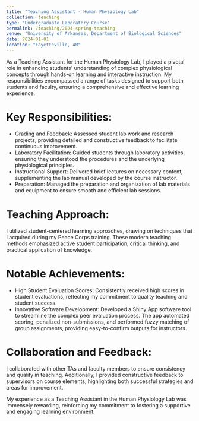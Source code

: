 ```yaml
---
title: "Teaching Assistant - Human Physiology Lab"
collection: teaching
type: "Undergraduate Laboratory Course"
permalink: /teaching/2024-spring-teaching
venue: "University of Arkansas, Department of Biological Sciences"
date: 2024-01-01
location: "Fayetteville, AR"
---
```



As a Teaching Assistant for the Human Physiology Lab, I played a pivotal role in enhancing students' understanding of complex physiological concepts through hands-on learning and interactive instruction.
My responsibilities encompassed a range of tasks designed to support both students and faculty, ensuring a comprehensive and effective learning experience.

Key Responsibilities:
======

- Grading and Feedback: Assessed student lab work and research projects, providing detailed and constructive feedback to facilitate continuous improvement.
- Laboratory Facilitation: Guided students through laboratory activities, ensuring they understood the procedures and the underlying physiological principles.
- Instructional Support: Delivered brief lectures on necessary content, supplementing the lab manual developed by the course instructor.
- Preparation: Managed the preparation and organization of lab materials and equipment to ensure smooth and efficient lab sessions.

Teaching Approach:
=====
I utilized student-centered learning approaches, drawing on techniques that I acquired during my Peace Corps training. These modern teaching methods emphasized active student participation, critical thinking, and practical application of knowledge.

Notable Achievements:
=====
- High Student Evaluation Scores: Consistently received high scores in student evaluations, reflecting my commitment to quality teaching and student success.
- Innovative Software Development: Developed a Shiny App software tool to streamline the complex peer evaluation process. The app automated scoring, penalized non-submissions, and performed fuzzy matching of group assignments, providing easy-to-confirm outputs for instructors.

Collaboration and Feedback:
=====
I collaborated with other TAs and faculty members to ensure consistency and quality in teaching. Additionally, I provided constructive feedback to supervisors on course elements, highlighting both successful strategies and areas for improvement.


My experience as a Teaching Assistant in the Human Physiology Lab was immensely rewarding, reinforcing my commitment to fostering a supportive and engaging learning environment.
